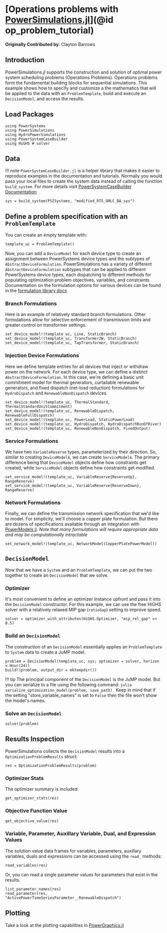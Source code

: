 # [Operations problems with [PowerSimulations.jl](https://github.com/NREL-Sienna/PowerSimulations.jl)](@id op_problem_tutorial)

**Originally Contributed by**: Clayton Barrows

## Introduction

PowerSimulations.jl supports the construction and solution of optimal power system
scheduling problems (Operations Problems). Operations problems form the fundamental
building blocks for sequential simulations. This example shows how to specify and customize a the mathematics that will be applied to the data with an `ProblemTemplate`, build and execute an `DecisionModel`, and access the results.

## Load Packages

```@example op_problem
using PowerSystems
using PowerSimulations
using HydroPowerSimulations
using PowerSystemCaseBuilder
using HiGHS # solver
```

## Data

!!! note
    `PowerSystemCaseBuilder.jl` is a helper library that makes it easier to reproduce examples in the documentation and tutorials. Normally you would pass your local files to create the system data instead of calling the function `build_system`.
    For more details visit [PowerSystemCaseBuilder Documentation](https://nrel-sienna.github.io/PowerSystems.jl/stable/tutorials/powersystembuilder/)

```@example op_problem
sys = build_system(PSISystems, "modified_RTS_GMLC_DA_sys")
```

## Define a problem specification with an `ProblemTemplate`

You can create an empty template with:

```@example op_problem
template_uc = ProblemTemplate()
```

Now, you can add a `DeviceModel` for each device type to create an assignment between PowerSystems device types
and the subtypes of `AbstractDeviceFormulation`. PowerSimulations has a variety of different
`AbstractDeviceFormulation` subtypes that can be applied to different PowerSystems device types,
each dispatching to different methods for populating optimization problem objectives, variables,
and constraints. Documentation on the formulation options for various devices can be found in the [formulation library docs](https://nrel-sienna.github.io/PowerSimulations.jl/latest/formulation_library/General/#formulation_library)

### Branch Formulations

Here is an example of relatively standard branch formulations. Other formulations allow
for selective enforcement of transmission limits and greater control on transformer settings.

```@example op_problem
set_device_model!(template_uc, Line, StaticBranch)
set_device_model!(template_uc, Transformer2W, StaticBranch)
set_device_model!(template_uc, TapTransformer, StaticBranch)
```

### Injection Device Formulations

Here we define template entries for all devices that inject or withdraw power on the
network. For each device type, we can define a distinct `AbstractDeviceFormulation`. In
this case, we're defining a basic unit commitment model for thermal generators,
curtailable renewable generators, and fixed dispatch (net-load reduction) formulations
for `HydroDispatch` and `RenewableNonDispatch` devices.

```@example op_problem
set_device_model!(template_uc, ThermalStandard, ThermalStandardUnitCommitment)
set_device_model!(template_uc, RenewableDispatch, RenewableFullDispatch)
set_device_model!(template_uc, PowerLoad, StaticPowerLoad)
set_device_model!(template_uc, HydroDispatch, HydroDispatchRunOfRiver)
set_device_model!(template_uc, RenewableNonDispatch, FixedOutput)
```

### Service Formulations

We have two `VariableReserve` types, parameterized by their direction. So, similar to
creating `DeviceModel`s, we can create `ServiceModel`s. The primary difference being
that `DeviceModel` objects define how constraints get created, while `ServiceModel` objects
define how constraints get modified.

```@example op_problem
set_service_model!(template_uc, VariableReserve{ReserveUp}, RangeReserve)
set_service_model!(template_uc, VariableReserve{ReserveDown}, RangeReserve)
```

### Network Formulations

Finally, we can define the transmission network specification that we'd like to model. For simplicity, we'll
choose a copper plate formulation. But there are dozens of specifications available through
an integration with [PowerModels.jl](https://github.com/lanl-ansi/powermodels.jl). *Note that
many formulations will require appropriate data and may be computationally intractable*

```@example op_problem
set_network_model!(template_uc, NetworkModel(CopperPlatePowerModel))
```

## `DecisionModel`

Now that we have a `System` and an `ProblemTemplate`, we can put the two together
to create an `DecisionModel` that we solve.

### Optimizer

It's most convenient to define an optimizer instance upfront and pass it into the
`DecisionModel` constructor. For this example, we can use the free HiGHS solver with a
relatively relaxed MIP gap (`ratioGap`) setting to improve speed.

```@example op_problem
solver = optimizer_with_attributes(HiGHS.Optimizer, "mip_rel_gap" => 0.5)
```

### Build an `DecisionModel`

The construction of an `DecisionModel` essentially applies an `ProblemTemplate`
to `System` data to create a JuMP model.

```@example op_problem
problem = DecisionModel(template_uc, sys; optimizer = solver, horizon = Hour(24))
build!(problem, output_dir = mktempdir())
```

!!! tip
    The principal component of the `DecisionModel` is the JuMP model. But you can serialize to a file using the following command:
    ```julia
        serialize_optimization_model(problem, save_path)
    ```
    Keep in mind that if the setting "store_variable_names" is set to `False` then the file won't show the model's names.

### Solve an `DecisionModel`

```@example op_problem
solve!(problem)
```

## Results Inspection

PowerSimulations collects the `DecisionModel` results into a `OptimizationProblemResults` struct:

```@example op_problem
res = OptimizationProblemResults(problem)
```

### Optimizer Stats

The optimizer summary is included

```@example op_problem
get_optimizer_stats(res)
```

### Objective Function Value

```@example op_problem
get_objective_value(res)
```

### Variable, Parameter, Auxillary Variable, Dual, and Expression Values

The solution value data frames for variables, parameters, auxillary variables, duals and
expressions can be accessed using the `read_` methods:

```@example op_problem
read_variables(res)
```

Or, you can read a single parameter values for parameters that exist in the results.

```@example op_problem
list_parameter_names(res)
read_parameter(res, "ActivePowerTimeSeriesParameter__RenewableDispatch")
```

## Plotting

Take a look at the plotting capabilities in [PowerGraphics.jl](https://github.com/nrel-siip/powergraphics.jl)

